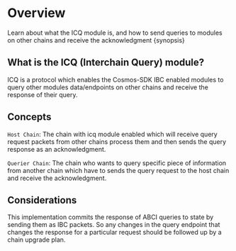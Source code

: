 <!--
order: 1
-->

# Overview

Learn about what the ICQ module is, and how to send queries to modules on other chains and receive the acknowledgment {synopsis}


## What is the ICQ (Interchain Query) module?

ICQ is a protocol which enables the Cosmos-SDK IBC enabled modules to query other modules data/endpoints on other chains and receive the response of their query.

## Concepts 

`Host Chain`: The chain with icq module enabled which will receive query request packets from other chains process them and then sends the query response as an acknowledgment.

`Querier Chain`: The chain who wants to query specific piece of information from another chain which have to sends the query request to the host chain and receive the acknowledgment. 
	
## Considerations

This implementation commits the response of ABCI queries to state by sending them as IBC packets. So any changes in the query endpoint that changes the response for a particular request should be followed up by a chain upgrade plan.
